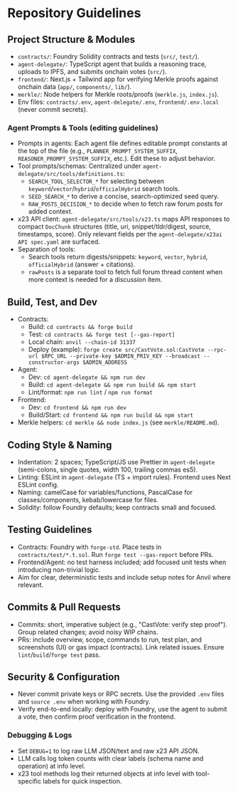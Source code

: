 # Repository Guidelines

## Project Structure & Modules
- `contracts/`: Foundry Solidity contracts and tests (`src/`, `test/`).
- `agent-delegate/`: TypeScript agent that builds a reasoning trace, uploads to IPFS, and submits onchain votes (`src/`).
- `frontend/`: Next.js + Tailwind app for verifying Merkle proofs against onchain data (`app/`, `components/`, `lib/`).
- `merkle/`: Node helpers for Merkle roots/proofs (`merkle.js`, `index.js`).
- Env files: `contracts/.env`, `agent-delegate/.env`, `frontend/.env.local` (never commit secrets).

### Agent Prompts & Tools (editing guidelines)
- Prompts in agents: Each agent file defines editable prompt constants at the top of the file (e.g., `PLANNER_PROMPT_SYSTEM_SUFFIX`, `REASONER_PROMPT_SYSTEM_SUFFIX`, etc.). Edit these to adjust behavior.
- Tool prompts/schemas: Centralized under `agent-delegate/src/tools/definitions.ts`:
  - `SEARCH_TOOL_SELECTOR_*` for selecting between `keyword`/`vector`/`hybrid`/`officialHybrid` search tools.
  - `SEED_SEARCH_*` to derive a concise, search-optimized seed query.
  - `RAW_POSTS_DECISION_*` to decide when to fetch raw forum posts for added context.
- x23 API client: `agent-delegate/src/tools/x23.ts` maps API responses to compact `DocChunk` structures (title, uri, snippet/tldr/digest, source, timestamps, score). Only relevant fields per the `agent-delegate/x23ai API spec.yaml` are surfaced.
- Separation of tools:
  - Search tools return digests/snippets: `keyword`, `vector`, `hybrid`, `officialHybrid` (answer + citations).
  - `rawPosts` is a separate tool to fetch full forum thread content when more context is needed for a discussion item.

## Build, Test, and Dev
- Contracts:
  - Build: `cd contracts && forge build`
  - Test: `cd contracts && forge test [--gas-report]`
  - Local chain: `anvil --chain-id 31337`
  - Deploy (example): `forge create src/CastVote.sol:CastVote --rpc-url $RPC_URL --private-key $ADMIN_PRIV_KEY --broadcast --constructor-args $ADMIN_ADDRESS`
- Agent:
  - Dev: `cd agent-delegate && npm run dev`
  - Build: `cd agent-delegate && npm run build && npm start`
  - Lint/format: `npm run lint` / `npm run format`
- Frontend:
  - Dev: `cd frontend && npm run dev`
  - Build/Start: `cd frontend && npm run build && npm start`
- Merkle helpers: `cd merkle && node index.js` (see `merkle/README.md`).

## Coding Style & Naming
- Indentation: 2 spaces; TypeScript/JS use Prettier in `agent-delegate` (semi-colons, single quotes, width 100, trailing commas es5).
- Linting: ESLint in `agent-delegate` (TS + import rules). Frontend uses Next ESLint config.
- Naming: camelCase for variables/functions, PascalCase for classes/components, kebab/lowercase for files.
- Solidity: follow Foundry defaults; keep contracts small and focused.

## Testing Guidelines
- Contracts: Foundry with `forge-std`. Place tests in `contracts/test/*.t.sol`. Run `forge test --gas-report` before PRs.
- Frontend/Agent: no test harness included; add focused unit tests when introducing non-trivial logic.
- Aim for clear, deterministic tests and include setup notes for Anvil where relevant.

## Commits & Pull Requests
- Commits: short, imperative subject (e.g., "CastVote: verify step proof"). Group related changes; avoid noisy WIP chains.
- PRs: include overview, scope, commands to run, test plan, and screenshots (UI) or gas impact (contracts). Link related issues. Ensure `lint`/`build`/`forge test` pass.

## Security & Configuration
- Never commit private keys or RPC secrets. Use the provided `.env` files and `source .env` when working with Foundry.
- Verify end-to-end locally: deploy with Foundry, use the agent to submit a vote, then confirm proof verification in the frontend.

### Debugging & Logs
- Set `DEBUG=1` to log raw LLM JSON/text and raw x23 API JSON.
- LLM calls log token counts with clear labels (schema name and operation) at info level.
- x23 tool methods log their returned objects at info level with tool-specific labels for quick inspection.
